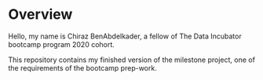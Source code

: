 # Overview

Hello, my name is Chiraz BenAbdelkader, a fellow of The Data Incubator bootcamp program 2020 cohort.

This repository contains my finished version of the milestone project, one of the requirements of the bootcamp prep-work.

